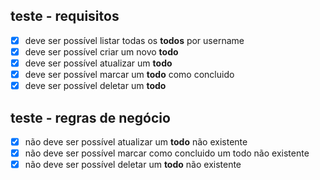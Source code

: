 ## teste - requisitos

 -[x] deve ser possível listar todas os **todos** por username
 -[x] deve ser possível criar um novo **todo**
 -[x] deve ser possível atualizar um **todo**
 -[x] deve ser possível marcar um **todo** como concluido
 -[x] deve ser possível deletar um **todo**

## teste - regras de negócio

 -[x] não deve ser possível atualizar um **todo** não existente
 -[x] não deve ser possível marcar como concluido um todo não existente
 -[x] não deve ser possível deletar um **todo** não existente 